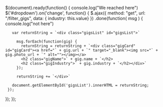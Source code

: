 $(document).ready(function() {
  console.log("We reached here")
  $('#dropdown').on('change', function() {
    $.ajax({
     method: "get",
     url: "/filter_gigs",
     data: {
       industry: this.value}
    })
     .done(function( msg ) {
       console.log("not here")

       var returnString = `<div class="gigsList" id="gigsList">`

         msg.forEach(function(gig) {
           returnString = returnString + `<div class="gigCard" id="gigCard"><a href="` + gig.url + `" target="_blank"><img src="` + gig.photo_url + `" alt=""></img></a>
           <h2 class="gigName">` + gig.name + `</h2>
           <h2 class="gigIndustry">` + gig.industry + `</h2></div>`
         });

         returnString += `</div>`

       document.getElementById('gigsList').innerHTML = returnString;
     });
  });
});
